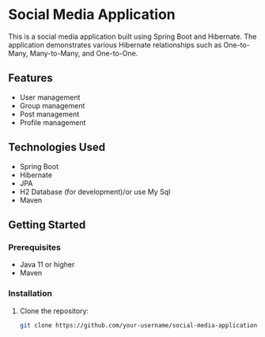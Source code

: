 # Social Media Application

This is a social media application built using Spring Boot and Hibernate. The application demonstrates various Hibernate relationships such as One-to-Many, Many-to-Many, and One-to-One.

## Features

- User management
- Group management
- Post management
- Profile management

## Technologies Used

- Spring Boot
- Hibernate
- JPA
- H2 Database (for development)/or use My Sql
- Maven

## Getting Started

### Prerequisites

- Java 11 or higher
- Maven

### Installation

1. Clone the repository:
   ```bash
   git clone https://github.com/your-username/social-media-application.git

